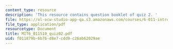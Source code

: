 ```yaml
---
content_type: resource
description: 'This resource contains question booklet of quiz 2. '
file: https://ol-ocw-studio-app-qa.s3.amazonaws.com/courses/6-011-introduction-to-communication-control-and-signal-processing-spring-2010/f011879b6b76d8e7cdd9c26ab62029ae_MIT6_011S10_quiz02.pdf
file_type: application/pdf
resourcetype: Document
title: MIT6_011S10_quiz02.pdf
uid: f011879b-6b76-d8e7-cdd9-c26ab62029ae
---
```

